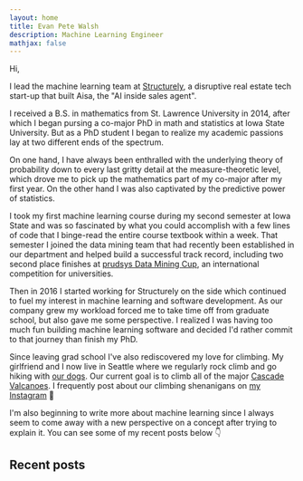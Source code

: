 ```yaml
---
layout: home
title: Evan Pete Walsh
description: Machine Learning Engineer
mathjax: false
---
```


Hi,

I lead the machine learning team at [Structurely](https://www.structurely.com), a disruptive real estate tech start-up that built Aisa, the "AI inside sales agent".

I received a B.S. in mathematics from St. Lawrence University in 2014, after which I began pursing a co-major PhD in math and statistics at Iowa State University. But as a PhD student I began to realize my academic passions lay at two different ends of the spectrum.

On one hand, I have always been enthralled with the underlying theory of probability down to every last gritty detail at the measure-theoretic level, which drove me to pick up the mathematics part of my co-major after my first year. On the other hand I was also captivated by the predictive power of statistics.

I took my first machine learning course during my second semester at Iowa State and was so fascinated by what you could accomplish with a few lines of code that I binge-read the entire course textbook within a week. That semester I joined the data mining team that had recently been established in our department and helped build a successful track record, including two second place finishes at [prudsys Data Mining Cup](https://www.data-mining-cup.com/), an international competition for universities.

Then in 2016 I started working for Structurely on the side which continued to fuel my interest in machine learning and software development. As our company grew my workload forced me to take time off from graduate school, but also gave me some perspective. I realized I was having too much fun building machine learning software and decided I'd rather commit to that journey than finish my PhD.

Since leaving grad school I've also rediscovered my love for climbing. My girlfriend and I now live in Seattle where we regularly rock climb and go hiking with [our dogs](https://www.instagram.com/tailsofkinnickandlua/). Our current goal is to climb all of the major [Cascade Valcanoes](https://en.wikipedia.org/wiki/Cascade_Volcanoes). I frequently post about our climbing shenanigans on [my Instagram](https://www.instagram.com/evanpetewalsh/) 🤘

I'm also beginning to write more about machine learning since I always seem to come away with a new perspective on a concept after trying to explain it. You can see some of my recent posts below 👇

## Recent posts

<!-- https://medium-widget.pixelpoint.io/ -->
<div id="medium-widget"></div>
<script src="https://medium-widget.pixelpoint.io/widget.js"></script>
<script>MediumWidget.Init({renderTo: '#medium-widget', params: {"resource":"https://medium.com/@epwalsh10","postsPerLine":2,"limit":4,"picture":"big","fields":["description","claps","publishAt"],"ratio":"landscape"}})</script>

<!-- ## Other posts -->

<!-- <ul> -->
<!--   {% for post in site.posts %} -->
<!--   <li> -->
<!--     <a href="{{ post.url }}">{{ post.title }}</a> -->
<!--     - <time datetime="{{ post.date | date: "%Y-%m-%d" }}">{{ post.date | date_to_long_string }}</time> -->
<!--     <p>{{ post.description }}</p> -->
<!--   </li> -->
<!--   {% endfor %} -->
<!-- </ul> -->
